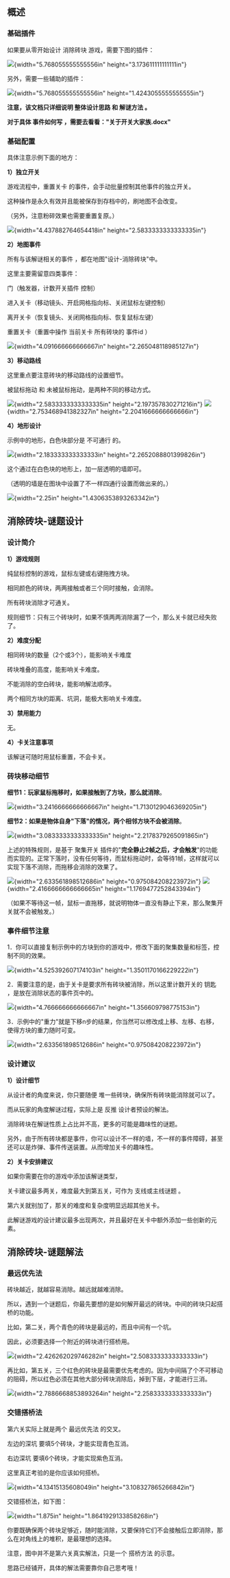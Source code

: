 ## 概述

### 基础插件

如果要从零开始设计 消除砖块 游戏，需要下图的插件：

![](./MediaFolder/media/image1.png){width="5.768055555555556in"
height="3.173611111111111in"}

另外，需要一些辅助的插件：

![](./MediaFolder/media/image2.png){width="5.768055555555556in"
height="1.4243055555555555in"}

**注意，该文档只详细说明 整体设计思路 和 解谜方法 。**

**对于具体 事件如何写 ，需要去看看："关于开关大家族.docx"**

### 基础配置

具体注意示例下面的地方：

**1）独立开关**

游戏流程中，重置关卡 的事件，会手动批量控制其他事件的独立开关。

这种操作是永久有效并且能被保存到存档中的，刷地图不会改变。

（另外，注意粉碎效果也需要重置复原。）

![](./MediaFolder/media/image3.png){width="4.437882764654418in"
height="2.5833333333333335in"}

**2）地图事件**

所有与该解谜相关的事件 ，都在地图"设计-消除砖块"中。

这里主要需留意四类事件：

门（触发器，计数开关插件 控制）

进入关卡（移动镜头、开启网格指向标、关闭鼠标左键控制）

离开关卡（恢复镜头、关闭网格指向标、恢复鼠标左键）

重置关卡（重置中操作 当前关卡 所有砖块的 事件id ）

![](./MediaFolder/media/image4.png){width="4.091666666666667in"
height="2.265048118985127in"}

**3）移动路线**

这里重点要注意砖块的移动路线的设置细节。

被鼠标拖动 和 未被鼠标拖动，是两种不同的移动方式。

![](./MediaFolder/media/image5.png){width="2.5833333333333335in"
height="2.197357830271216in"}
![](./MediaFolder/media/image6.png){width="2.753468941382327in"
height="2.2041666666666666in"}

**4）地形设计**

示例中的地形，白色块部分是 不可通行 的。

![](./MediaFolder/media/image7.png){width="2.183333333333333in"
height="2.2652088801399826in"}

这个通过在白色块的地形上，加一层透明的墙即可。

（透明的墙是在图块中设置了不一样四通行设置而做出来的。）

![](./MediaFolder/media/image8.png){width="2.25in"
height="1.4306353893263342in"}

## 消除砖块-谜题设计

### 设计简介

**1）游戏规则**

纯鼠标控制的游戏，鼠标左键或右键拖拽方块。

相同颜色的砖块，两两接触或者三个同时接触，会消除。

所有砖块消除才可通关。

规则细节：只有三个砖块时，如果不慎两两消除漏了一个，那么关卡就已经失败了。

**2）难度分配**

相同砖块的数量（2个或3个），能影响关卡难度

砖块堆叠的高度，能影响关卡难度。

不能消除的空白砖块，能影响解法顺序。

两个相同方块的距离、坑洞，能极大影响关卡难度。

**3）禁用能力**

无。

**4）卡关注意事项**

该解谜可随时用鼠标重置，不会卡关。

### 砖块移动细节

**细节1：玩家鼠标拖移时，如果接触到了方块，那么就消除**。

![](./MediaFolder/media/image9.png){width="3.2416666666666667in"
height="1.7130129046369205in"}

**细节2：如果是物体自身"下落"的情况，两个相邻方块不会被消除**。

![](./MediaFolder/media/image10.png){width="3.0833333333333335in"
height="2.2178379265091865in"}

上述的特殊规则，是基于 聚集开关
插件的"**完全静止2帧之后，才会触发**"的功能而实现的。正常下落时，没有任何等待，而鼠标拖动时，会等待1帧，这样就可以实现下落不消除，而拖移会消除的效果了。

![](./MediaFolder/media/image11.png){width="2.633561898512686in"
height="0.975084208223972in"}
![](./MediaFolder/media/image12.png){width="2.4166666666666665in"
height="1.1769477252843394in"}

（如果不等待这一帧，鼠标一直拖移，就说明物体一直没有静止下来，那么聚集开关就不会被触发。）

### 事件细节注意

1．你可以直接复制示例中的方块到你的游戏中，修改下面的聚集数量和标签，控制不同的效果。

![](./MediaFolder/media/image13.png){width="4.525392607174103in"
height="1.3501170166229222in"}

2．需要注意的是，由于关卡是要求所有砖块被消除，所以这里计数开关的 钥匙
，是放在消除状态的事件页中的。

![](./MediaFolder/media/image14.png){width="4.766666666666667in"
height="1.356609798775153in"}

3．示例中的"重力"就是下移n步的结果，你当然可以修改成上移、左移、右移，使得方块的重力随时可变。

![](./MediaFolder/media/image11.png){width="2.633561898512686in"
height="0.975084208223972in"}

### 设计建议

**1）设计细节**

从设计者的角度来说，你只要随便 堆一些砖块，确保所有砖块能消除就可以了。

而从玩家的角度解谜过程，实际上是 反推 设计者预设的解法。

消除砖块在解谜性质上占比并不高，更多的可能是趣味性的谜题。

另外，由于所有砖块都是事件，你可以设计不一样的墙，不一样的事件障碍，甚至还可以是炸弹、事件传送装置。从而增加关卡的趣味性。

**2）关卡安排建议**

如果你需要在你的游戏中添加该解谜类型，

关卡建议最多两关，难度最大到第五关，可作为 支线或主线谜题 。

第六关就别加了，那关的难度和复杂度明显远超其他关卡。

此解谜游戏的设计建议最多出现两次，并且最好在关卡中额外添加一些创新的元素。

## 消除砖块-谜题解法

### 最远优先法

砖块越近，就越容易消除。越远就越难消除。

所以，遇到一个谜题后，你最先要想的是如何解开最远的砖块。中间的砖块只起搭桥的功能。

比如，第二关，两个青色的砖块是最远的，而且中间有一个坑。

因此，必须要选择一个附近的砖块进行搭桥用。

![](./MediaFolder/media/image15.png){width="2.426262029746282in"
height="2.5083333333333333in"}

再比如，第五关，三个红色的砖块是最需要优先考虑的。因为中间隔了个不可移动的阻碍，所以红色必须在其他大部分砖块消除后，掉到下层，才能进行三消。

![](./MediaFolder/media/image16.png){width="2.7886668853893264in"
height="2.2583333333333333in"}

### 交错搭桥法

第六关实际上就是两个 最远优先法 的交叉。

左边的深坑 要填5个砖块，才能实现青色互消。

右边深坑 要填6个砖块，才能实现紫色互消。

这里真正考验的是你应该如何搭桥。

![](./MediaFolder/media/image17.png){width="4.13415135608049in"
height="3.108327865266842in"}

交错搭桥法，如下图：

![](./MediaFolder/media/image18.png){width="1.875in"
height="1.8641929133858268in"}

你要既确保两个砖块足够近，随时能消除，又要保持它们不会接触后立即消除，那么在对角线上的堆积，是最理想的选择。

注意，图中并不是第六关真实解法，只是一个 搭桥方法 的示意。

思路已经铺开，具体的解法需要靠你自己思考哦！
